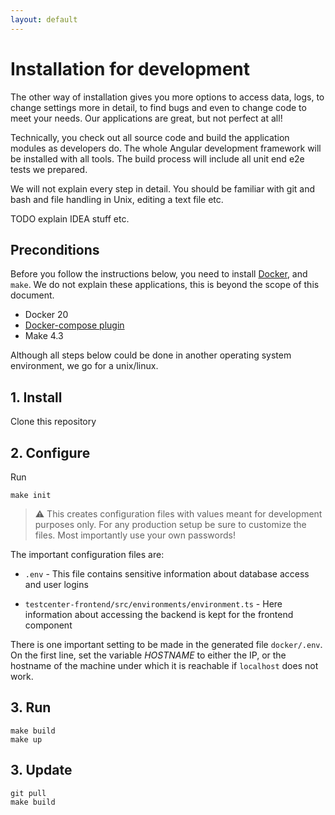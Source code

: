 ```yaml
---
layout: default
---
```


# Installation for development

The other way of installation gives you more options to access data, logs, to change settings more in 
detail, to find bugs and even to change code to meet your needs. Our applications are great, 
but not perfect at all!

Technically, you check out all source code and build the application modules as developers do. 
The whole Angular development framework will be installed with all tools. 
The build process will include all unit end e2e tests we prepared.

We will not explain every step in detail. You should be familiar with git and bash and file 
handling in Unix, editing a text file etc.

TODO explain IDEA stuff etc.

## Preconditions

Before you follow the instructions below, you need to 
install [Docker](https://docs.docker.com/engine/install/ubuntu/#installation-methods), and `make`.
We do not explain these applications, this is beyond the scope of this document.

* Docker 20
* [Docker-compose plugin](https://docs.docker.com/compose/install/linux/) 
* Make 4.3

Although all steps below could be done in another operating system environment, we go for a unix/linux.

## 1. Install
Clone this repository

## 2. Configure

Run

```
make init
```

> :warning: This creates configuration files with values meant for
development purposes only. For any production setup be sure to customize the files.
Most importantly use your own passwords!

The important configuration files are:

* `.env` - This file contains sensitive information about database access
and user logins

* `testcenter-frontend/src/environments/environment.ts` - Here information about accessing the backend is kept for 
the frontend component

There is one important setting to be made in the generated file `docker/.env`.
On the first line, set the variable _HOSTNAME_ to either the IP, or the hostname of the machine
under which it is reachable if `localhost` does not work.


## 3. Run
```
make build
make up
```


## 3. Update

```
git pull
make build
```
